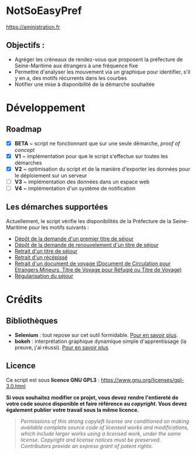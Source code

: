 # NotSoEasyPref
https://aministration.fr
## Objectifs :

- Agréger les créneaux de rendez-vous que proposent la préfecture de Seine-Maritime aux étrangers à une fréquence fixe
- Permettre d'analyser les mouvement via un graphique pour identifier, s'il y en a, des motifs récurrents dans les courbes
- Notifier une mise à disponibilité de la démarche souhaitée

# Développement
## Roadmap

- [x] **BETA** ~ script ne fonctionnant que sur une seule démarche, _proof of concept_
- [x] **V1** ~ implémentation pour que le script s'effectue sur toutes les démarches
- [x] **V2** ~ optimisation du script et de la manière d'exporter les données pour le déploiement sur un serveur
- [ ] **V3** ~ implémentation des données dans un espace web
- [ ] **V4** ~ implémentation d'un système de notification

## Les démarches supportées

Actuellement, le script vérifie les disponibilités de la Préfecture de la Seine-Maritime pour les motifs suivants :
- [Dépôt de la demande d'un premier titre de séjour](https://www.seine-maritime.gouv.fr/booking/create/50382/0)
- [Dépôt de la demande de renouvelement d'un titre de séjour](https://www.seine-maritime.gouv.fr/booking/create/50389/0)
- [Retrait d'un titre de séjour](https://www.seine-maritime.gouv.fr/booking/create/50420/0)
- [Retrait d'un récépissé](https://www.seine-maritime.gouv.fr/booking/create/50416/0)
- [Retrait d'un document de voyage (Document de Circulation pour Etrangers Mineurs, Titre de Voyage pour Réfugié ou Titre de Voyage)](https://www.seine-maritime.gouv.fr/booking/create/51406/0)
- [Régularisation du séjour](https://www.seine-maritime.gouv.fr/booking/create/47116/0)

# Crédits
## Bibliothèques

- **Selenium** : tout repose sur cet outil formidable. [Pour en savoir plus](https://github.com/SeleniumHQ/Selenium).
- **bokeh** : interprétation graphique dynamique simple d'apprentissage (la preuve, j'ai réussi). [Pour en savoir plus](https://bokeh.org/)

## Licence

Ce script est sous **licence GNU GPL3** : https://www.gnu.org/licenses/gpl-3.0.html

**Si vous souhaitez modifier ce projet, vous devez rendre l'entiereté de votre code source disponible et faire référence au *copyright*. Vous devez également publier votre travail sous la même licence.**
>*Permissions of this strong copyleft license are conditioned on making available complete source code of licensed works and modifications, which include larger works using a licensed work, under the same license. Copyright and license notices must be preserved. Contributors provide an express grant of patent rights.*
